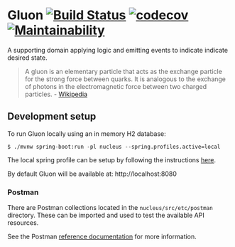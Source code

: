 # Gluon  [![Build Status](https://travis-ci.org/absa-subatomic/gluon.svg?branch=master)](https://travis-ci.org/absa-subatomic/gluon) [![codecov](https://codecov.io/gh/absa-subatomic/gluon/branch/master/graph/badge.svg)](https://codecov.io/gh/absa-subatomic/gluon) [![Maintainability](https://api.codeclimate.com/v1/badges/b7ab83c942404ff6fa90/maintainability)](https://codeclimate.com/github/absa-subatomic/gluon/maintainability)

A supporting domain applying logic and emitting events to indicate indicate desired state.

> A gluon is an elementary particle that acts as the exchange particle for the strong force between quarks. It is analogous to the exchange of photons in the electromagnetic force between two charged particles. - [Wikipedia](https://g.co/kgs/tuyx3j)

## Development setup

To run Gluon locally using an in memory H2 database:

```console
$ ./mvnw spring-boot:run -pl nucleus --spring.profiles.active=local
```

The local spring profile can be setup by following the instructions [here](nucleus/src/etc/atomist-config/README.md).

By default Gluon will be available at: http://localhost:8080

### Postman

There are Postman collections located in the `nucleus/src/etc/postman` directory.
These can be imported and used to test the available API resources.

See the Postman [reference documentation](https://www.getpostman.com/docs/postman/collections/data_formats)
for more information.
